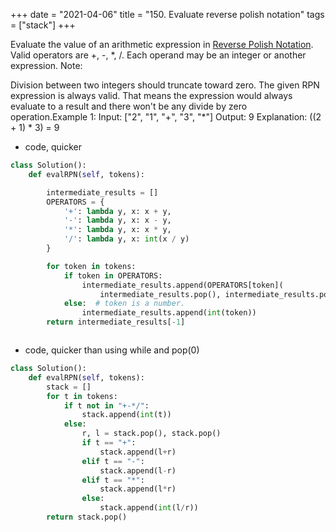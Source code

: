 +++
date = "2021-04-06"
title = "150. Evaluate reverse polish notation"
tags = ["stack"]
+++


Evaluate the value of an arithmetic expression in [Reverse Polish Notation](http://en.wikipedia.org/wiki/Reverse_Polish_notation).
Valid operators are +, -, *, /. Each operand may be an integer or another expression.
Note:

 Division between two integers should truncate toward zero.
 The given RPN expression is always valid. That means the expression would always evaluate to a result and there won't be any divide by zero operation.Example 1:
Input: ["2", "1", "+", "3", "*"] Output: 9 Explanation: ((2 + 1) * 3) = 9

- code, quicker
```py
class Solution():
    def evalRPN(self, tokens):

        intermediate_results = []
        OPERATORS = {
            '+': lambda y, x: x + y,
            '-': lambda y, x: x - y,
            '*': lambda y, x: x * y,
            '/': lambda y, x: int(x / y)
        }

        for token in tokens:
            if token in OPERATORS:
                intermediate_results.append(OPERATORS[token](
                    intermediate_results.pop(), intermediate_results.pop()))
            else:  # token is a number.
                intermediate_results.append(int(token))
        return intermediate_results[-1]



```
- code, quicker than using while and pop(0)
```py
class Solution():
    def evalRPN(self, tokens):
        stack = []
        for t in tokens:
            if t not in "+-*/":
                stack.append(int(t))
            else:
                r, l = stack.pop(), stack.pop()
                if t == "+":
                    stack.append(l+r)
                elif t == "-":
                    stack.append(l-r)
                elif t == "*":
                    stack.append(l*r)
                else:
                    stack.append(int(l/r))
        return stack.pop()



```
